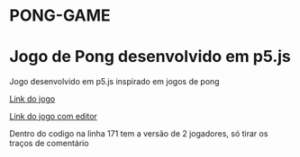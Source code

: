 # PONG-GAME
<h1>Jogo de Pong desenvolvido em p5.js</h1>

Jogo desenvolvido em p5.js inspirado em jogos de pong

<a href="https://editor.p5js.org/EduT3/full/vT_dRSnxt">Link do jogo</a> 

<a href="https://editor.p5js.org/EduT3/sketches/vT_dRSnxt">Link do jogo com editor</a> 


Dentro do codigo na linha 171 tem a versão de 2 jogadores, só tirar os traços de comentário
